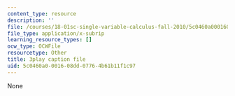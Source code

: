 ```yaml
---
content_type: resource
description: ''
file: /courses/18-01sc-single-variable-calculus-fall-2010/5c0460a0001608dd07764b61b11f1c97_MK_0QHbUnIA.srt
file_type: application/x-subrip
learning_resource_types: []
ocw_type: OCWFile
resourcetype: Other
title: 3play caption file
uid: 5c0460a0-0016-08dd-0776-4b61b11f1c97
---
```

None

